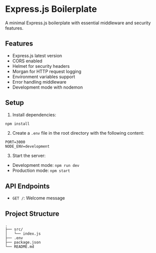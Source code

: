 # Express.js Boilerplate

A minimal Express.js boilerplate with essential middleware and security features.

## Features

- Express.js latest version
- CORS enabled
- Helmet for security headers
- Morgan for HTTP request logging
- Environment variables support
- Error handling middleware
- Development mode with nodemon

## Setup

1. Install dependencies:
```bash
npm install
```

2. Create a `.env` file in the root directory with the following content:
```
PORT=3000
NODE_ENV=development
```

3. Start the server:
- Development mode: `npm run dev`
- Production mode: `npm start`

## API Endpoints

- `GET /`: Welcome message

## Project Structure

```
.
├── src/
│   └── index.js
├── .env
├── package.json
└── README.md
```
